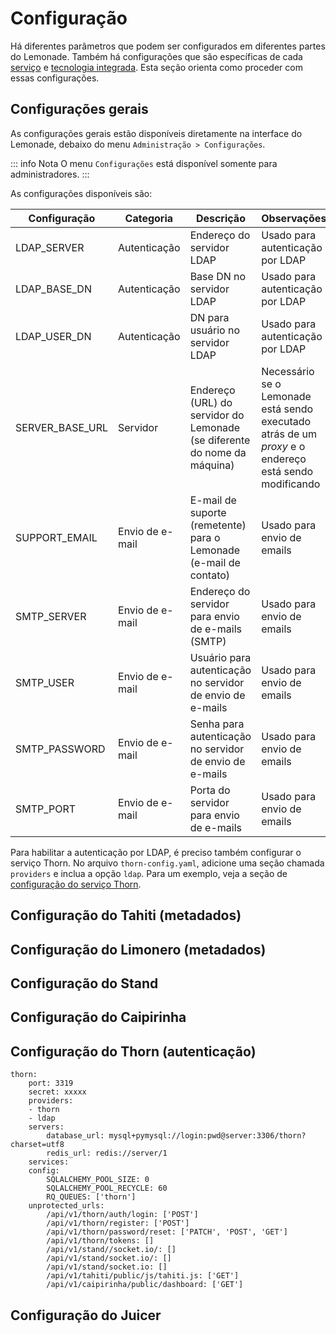 # Configuração

Há diferentes parâmetros que podem ser configurados em diferentes partes do Lemonade.
Também há configurações que são específicas de cada [serviço](../dev/services.md) 
e [tecnologia integrada](./integration.md).
Esta seção orienta como proceder com essas configurações.

## Configurações gerais

As configurações gerais estão disponíveis diretamente na interface do Lemonade,
debaixo do menu `Administração > Configurações`. 

::: info Nota
O menu `Configurações` está disponível somente para administradores.
::: 

As configurações disponíveis são:

| Configuração  | Categoria |Descrição  | Observações  | Valor padrão|
|---|---|---|---|---|
|LDAP_SERVER|Autenticação|Endereço do servidor LDAP| Usado para autenticação por LDAP |ldap.domain.com
|LDAP_BASE_DN|Autenticação|Base DN no servidor LDAP|Usado para autenticação por LDAP|dc=domain,dc=com
|LDAP_USER_DN|Autenticação|DN para usuário no servidor LDAP|Usado para autenticação por LDAP|uid={login},ou=People,dc=domain,dc=com
|SERVER_BASE_URL|Servidor|Endereço (URL) do servidor do Lemonade (se diferente do nome da máquina)| Necessário se o Lemonade está sendo executado atrás de um _proxy_ e o endereço está sendo modificando |http://localhost:8000
|SUPPORT_EMAIL|Envio de e-mail|E-mail de suporte (remetente) para o Lemonade (e-mail de contato)| Usado para envio de emails|supporte@domain
|SMTP_SERVER|Envio de e-mail|Endereço do servidor para envio de e-mails (SMTP)| Usado para envio de emails |smtp.domain.com
|SMTP_USER|Envio de e-mail|Usuário para autenticação no servidor de envio de e-mails| Usado para envio de emails |lemonade.user
|SMTP_PASSWORD|Envio de e-mail|Senha para autenticação no servidor de envio de e-mails| Usado para envio de emails |secret
|SMTP_PORT|Envio de e-mail|Porta do servidor para envio de e-mails| Usado para envio de emails |465

Para habilitar a autenticação por LDAP, é preciso também configurar o serviço Thorn. 
No arquivo `thorn-config.yaml`, adicione uma seção chamada `providers` e inclua
a opção `ldap`. Para um exemplo, veja a seção de [configuração do serviço Thorn](#thorn-autenticação).

## Configuração do Tahiti (metadados)
## Configuração do Limonero (metadados)
## Configuração do Stand
## Configuração do Caipirinha
## Configuração do Thorn (autenticação)

``` yaml{6}
thorn:
    port: 3319
    secret: xxxxx
    providers:
    - thorn
    - ldap
    servers:
        database_url: mysql+pymysql://login:pwd@server:3306/thorn?charset=utf8
        redis_url: redis://server/1
    services:
    config:
        SQLALCHEMY_POOL_SIZE: 0
        SQLALCHEMY_POOL_RECYCLE: 60
        RQ_QUEUES: ['thorn']
    unprotected_urls:
        /api/v1/thorn/auth/login: ['POST']
        /api/v1/thorn/register: ['POST']
        /api/v1/thorn/password/reset: ['PATCH', 'POST', 'GET']
        /api/v1/thorn/tokens: []
        /api/v1/stand//socket.io/: []
        /api/v1/stand/socket.io/: []
        /api/v1/stand/socket.io: []
        /api/v1/tahiti/public/js/tahiti.js: ['GET']
        /api/v1/caipirinha/public/dashboard: ['GET']
```

## Configuração do Juicer